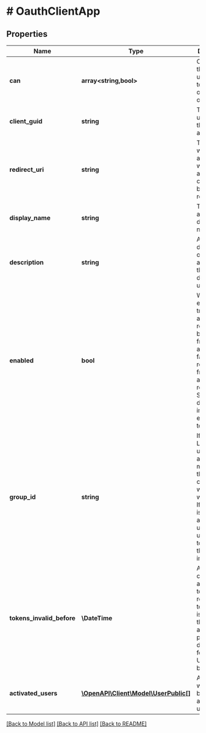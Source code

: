 # # OauthClientApp

## Properties

Name | Type | Description | Notes
------------ | ------------- | ------------- | -------------
**can** | **array<string,bool>** | Operations the current user is able to perform on this object | [optional] [readonly]
**client_guid** | **string** | The globally unique id of this application | [optional] [readonly]
**redirect_uri** | **string** | The uri with which this application will receive an auth code by browser redirect. | [optional]
**display_name** | **string** | The application&#39;s display name | [optional]
**description** | **string** | A description of the application that will be displayed to users | [optional]
**enabled** | **bool** | When enabled is true, OAuth2 and API requests will be accepted from this app. When false, all requests from this app will be refused. Setting disabled invalidates existing tokens. | [optional]
**group_id** | **string** | If set, only Looker users who are members of this group can use this web app with Looker. If group_id is not set, any Looker user may use this app to access this Looker instance | [optional]
**tokens_invalid_before** | **\DateTime** | All auth codes, access tokens, and refresh tokens issued for this application prior to this date-time for ALL USERS will be invalid. | [optional] [readonly]
**activated_users** | [**\OpenAPI\Client\Model\UserPublic[]**](UserPublic.md) | All users who have been activated to use this app | [optional] [readonly]

[[Back to Model list]](../../README.md#models) [[Back to API list]](../../README.md#endpoints) [[Back to README]](../../README.md)
